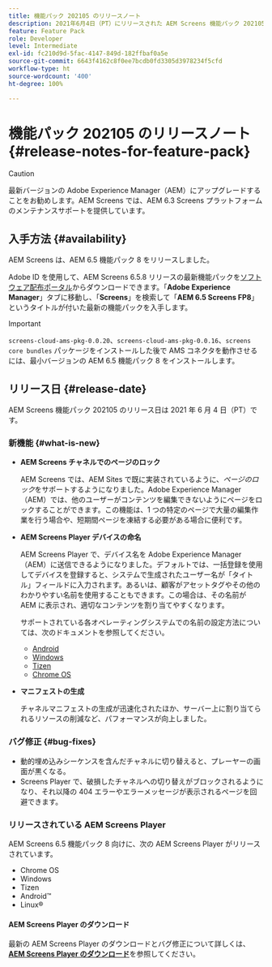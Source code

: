 ```yaml
---
title: 機能パック 202105 のリリースノート
description: 2021年6月4日（PT）にリリースされた AEM Screens 機能パック 202105 について説明します。
feature: Feature Pack
role: Developer
level: Intermediate
exl-id: fc210d9d-5fac-4147-849d-182ffbaf0a5e
source-git-commit: 6643f4162c8f0ee7bcdb0fd3305d3978234f5cfd
workflow-type: ht
source-wordcount: '400'
ht-degree: 100%

---
```


# 機能パック 202105 のリリースノート {#release-notes-for-feature-pack}

>[!CAUTION]
>最新バージョンの Adobe Experience Manager（AEM）にアップグレードすることをお勧めします。AEM Screens では、AEM 6.3 Screens プラットフォームのメンテナンスサポートを提供しています。

## 入手方法 {#availability}

AEM Screens は、AEM 6.5 機能パック 8 をリリースしました。

Adobe ID を使用して、AEM Screens 6.5.8 リリースの最新機能パックを[ソフトウェア配布ポータル](https://experience.adobe.com/#/downloads/content/software-distribution/ja/aem.html)からダウンロードできます。「**Adobe Experience Manager**」タブに移動し、「**Screens**」を検索して「**AEM 6.5 Screens FP8**」というタイトルが付いた最新の機能パックを入手します。

>[!IMPORTANT]
>`screens-cloud-ams-pkg-0.0.20`、`screens-cloud-ams-pkg-0.0.16`、`screens core bundles` パッケージをインストールした後で AMS コネクタを動作させるには、最小バージョンの AEM 6.5 機能パック 8 をインストールします。

## リリース日 {#release-date}

AEM Screens 機能パック 202105 のリリース日は 2021 年 6 月 4 日（PT）です。

### 新機能 {#what-is-new}

* **AEM Screens チャネルでのページのロック**

  AEM Screens では、AEM Sites で既に実装されているように、*ページのロック*&#x200B;をサポートするようになりました。Adobe Experience Manager（AEM）では、他のユーザーがコンテンツを編集できないようにページをロックすることができます。この機能は、1 つの特定のページで大量の編集作業を行う場合や、短期間ページを凍結する必要がある場合に便利です。

* **AEM Screens Player デバイスの命名**

  AEM Screens Player で、デバイス名を Adobe Experience Manager（AEM）に送信できるようになりました。デフォルトでは、一括登録を使用してデバイスを登録すると、システムで生成されたユーザー名が「タイトル」フィールドに入力されます。あるいは、顧客がアセットタグやその他のわかりやすい名前を使用することもできます。この場合は、その名前が AEM に表示され、適切なコンテンツを割り当てやすくなります。

  サポートされている各オペレーティングシステムでの名前の設定方法については、次のドキュメントを参照してください。

   * [Android](/help/user-guide/implementing-android-player.md#name-android)
   * [Windows](/help/user-guide/implementing-windows-player.md#name-windows)
   * [Tizen](/help/user-guide/tizen-player.md#name-tizen)
   * [Chrome OS](/help/user-guide/implementing-chrome-os-player.md#name-chrome)

* **マニフェストの生成**

  チャネルマニフェストの生成が迅速化されたほか、サーバー上に割り当てられるリソースの削減など、パフォーマンスが向上しました。

### バグ修正 {#bug-fixes}

* 動的埋め込みシーケンスを含んだチャネルに切り替えると、プレーヤーの画面が黒くなる。
* Screens Player で、破損したチャネルへの切り替えがブロックされるようになり、それ以降の 404 エラーやエラーメッセージが表示されるページを回避できます。

### リリースされている AEM Screens Player

AEM Screens 6.5 機能パック 8 向けに、次の AEM Screens Player がリリースされています。

* Chrome OS
* Windows
* Tizen
* Android™
* Linux®

#### AEM Screens Player のダウンロード

最新の AEM Screens Player のダウンロードとバグ修正について詳しくは、**[AEM Screens Player のダウンロード](https://download.macromedia.com/screens/index.html)**&#x200B;を参照してください。
